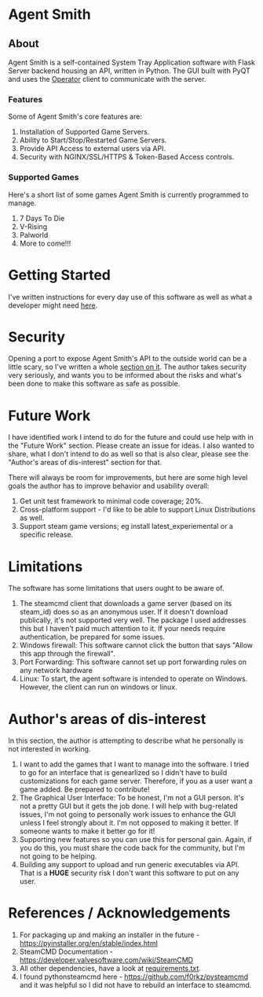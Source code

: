# Agent Smith

## About

Agent Smith is a self-contained System Tray Application software with Flask Server backend housing
an API, written in Python.  The GUI built with PyQT and uses the [Operator](https://github.com/agentsofthesystem/operator)
client to communicate with the server.


### Features

Some of Agent Smith's core features are:

1. Installation of Supported Game Servers.
2. Ability to Start/Stop/Restarted Game Servers.
3. Provide API Access to external users via API.
4. Security with NGINX/SSL/HTTPS & Token-Based Access controls.

### Supported Games

Here's a short list of some games Agent Smith is currently programmed to manage.

1. 7 Days To Die
2. V-Rising
3. Palworld
4. More to come!!!

# Getting Started

I've written instructions for every day use of this software as well as what a developer might need
[here](./docs/getting-started.md).

# Security

Opening a port to expose Agent Smith's API to the outside world can be a little scary, so I've
written a whole [section on it](./docs/security.md).  The author takes security very seriously, and
wants you to be informed about the risks and what's been done to make this software as safe as
possible.

# Future Work

I have identified work I intend to do for the future and could use help with in the "Future Work"
section.  Please create an issue for ideas.  I also wanted to share, what I don't intend to do as
well so that is also clear, please see the "Author's areas of dis-interest" section for that.

There will always be room for improvements, but here are some high level goals the author has to
improve behavior and usability overall:

1. Get unit test framework to minimal code coverage; 20%.
2. Cross-platform support - I'd like to be able to support Linux Distributions as well.
3. Support steam game versions; eg install latest_experiemental or a specific release.

# Limitations

The software has some limitations that users ought to be aware of.

1. The steamcmd client that downloads a game server (based on its steam_id) does so as an anonymous user.  If it
   doesn't download publically, it's not supported very well.  The package I used addresses this but I haven't paid
   much attention to it. If your needs require authentication, be prepared for some issues.
2. Windows firewall:  This software cannot click the button that says "Allow this app through the firewall".
3. Port Forwarding: This software cannot set up port forwarding rules on any network hardware
4. Linux: To start, the agent software is intended to operate on Windows.  However, the client can run on windows or
   linux.

# Author's areas of dis-interest

In this section, the author is attempting to describe what he personally is not interested in working.

1. I want to add the games that I want to manage into the software.  I tried to go for an interface that is genearlized
   so I didn't have to build customizations for each game server.  Therefore, if you as a user want a game added.
   Be prepared to contribute!
2. The Graphical User Interface: To be honest, I'm not a GUI person.  It's not a pretty GUI but it gets the job done.
   I will help with bug-related issues, I'm not going to personally work issues to enhance the GUI unless I feel
   strongly about it.  I'm not opposed to making it better.  If someone wants to make it better go for it!
3. Supporting new features so you can use this for personal gain. Again, if you do this, you must share the code back
   for the community, but I'm not going to be helping.
4. Building any support to upload and run generic executables via API. That is a **HUGE** security risk
   I don't want this software to put on any user.

# References / Acknowledgements

1. For packaging up and making an installer in the future - https://pyinstaller.org/en/stable/index.html
2. SteamCMD Documentation - https://developer.valvesoftware.com/wiki/SteamCMD
3. All other dependencies, have a look at [requirements.txt](./requirements.txt).
4. I found pythonsteamcmd here - https://github.com/f0rkz/pysteamcmd and it was helpful so I did not
   have to rebuild an interface to steamcmd.